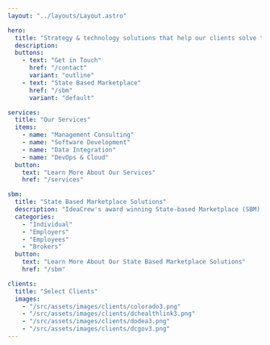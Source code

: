 ```yaml
---
layout: "../layouts/Layout.astro"

hero:
  title: "Strategy & technology solutions that help our clients solve their most important challenges"
  description:
  buttons:
    - text: "Get in Touch"
      href: "/contact"
      variant: "outline"
    - text: "State Based Marketplace"
      href: "/sbm"
      variant: "default"

services:
  title: "Our Services"
  items:
    - name: "Management Consulting"
    - name: "Software Development"
    - name: "Data Integration"
    - name: "DevOps & Cloud"
  button:
    text: "Learn More About Our Services"
    href: "/services"

sbm:
  title: "State Based Marketplace Solutions"
  description: "IdeaCrew's award winning State-based Marketplace (SBM) platform is a cloud-based, complete end-to-end ACA-compliant solution for states, employers, employees and individuals to sponsor, shop and enroll in health insurance and other benefits. Our platform's modular, flexible design supports different marketplace needs from Individuals to small business to large group enrollments."
  categories:
    - "Individual"
    - "Employers"
    - "Employees"
    - "Brokers"
  button:
    text: "Learn More About Our State Based Marketplace Solutions"
    href: "/sbm"

clients:
  title: "Select Clients"
  images:
    - "/src/assets/images/clients/colorado3.png"
    - "/src/assets/images/clients/dchealthlink3.png"
    - "/src/assets/images/clients/dodea3.png"
    - "/src/assets/images/clients/dcgov3.png"
---
```

